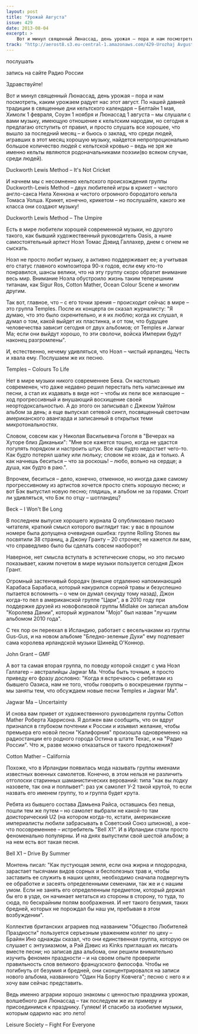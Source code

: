 ```yaml
---
layout: post
title: "Урожай Августа"
issue: 429
date: 2013-08-04
excerpt: >
    Вот и минул священный Люнассад, день урожая – пора и нам посмотреть, каким урожаем радует нас этот август. По нашей давней традиции в священные дни кельтского календаря – Белтайн 1 мая, Химолк 1 февраля, Соуэн 1 ноября и Люнассад 1 августа – мы слушали с вами музыку, имеющую отношение к кельтским народам, но сегодня я предлагаю отступить от правил, и просто слушать все хорошее, что вышло за последний месяц – и бьюсь о заклад, что среди людей, игравших в этот месяц хорошую музыку, найдется непропроционально большое количество людей с кельтской кровью – ведь не зря же именно кельты являются родоначальниками поэзии(во всяком случае, среди людей).
track: "http://aerost8.s3.eu-central-1.amazonaws.com/429-Urozhaj Avgusta.mp3"
---
```


послушать

запись на сайте Радио России

Здравствуйте!

Вот и минул священный Люнассад, день урожая – пора и нам посмотреть, каким урожаем радует нас этот август. По нашей давней традиции в священные дни кельтского календаря – Белтайн 1 мая, Химолк 1 февраля, Соуэн 1 ноября и Люнассад 1 августа – мы слушали с вами музыку, имеющую отношение к кельтским народам, но сегодня я предлагаю отступить от правил, и просто слушать все хорошее, что вышло за последний месяц – и бьюсь о заклад, что среди людей, игравших в этот месяц хорошую музыку, найдется непропроционально большое количество людей с кельтской кровью – ведь не зря же именно кельты являются родоначальниками поэзии(во всяком случае, среди людей).

Duckworth Lewis Method – It's Not Cricket

И начнем мы с несомненно кельтского происхождения группы Duckworth-Lewis Method – двух любителей игры в крикет – чистого англо-сакса Нила Хеннона и чистого огромного бородатого кельта Томаса Уолша. Крикет, конечно, крикетом – но послушайте, какого же класса они создают музыку!

Duckworth Lewis Method – The Umpire

Есть в мире любители хорошей современной музыки, но другого такого, как бывший художественный руководитель Oasis, а ныне самостоятельный артист Ноэл Томас Дэвид Галлахер, днем с огнем не сыскать.

Ноэл не просто любит музыку, а активно поддерживает ее; а учитывая его статус главного композитора 90-х годов, если ему кто-то понравился, шансы велики, что на эту группу скоро обратит внимание весь мир. Внимание Ноэла обустроило жизнь таким теперешним титанам, как Sigur Ros, Cotton Mather, Ocean Colour Scene и многим другим.

Так вот, главное, что – с его точки зрения – происходит сейчас в мире – это группа Temples. После их концерта он сказал журналисту: "Я думаю, что это было охренительно, и я их люблю; когда их слушал, я думал о том, какой выйдет их пластинка, и от том, что будущее человечества зависит сегодня от двух альбомов; от Temples и Jarwar Ma; если они выйдут хорошо, то эти сволочи, войска Империи будут наконец разгромлены".

И, естественно, нечему удивляться, что Ноэл – чистый ирландец. Честь и хвала ему. Послушаем же их песню.

Temples – Colours To Life

Нет в мире музыки никого современнее Бека. Он настолько современен, что даже недавно решил перестать петь написанные им песни, а стал их издавать в виде нот – чтобы их пели все желающие – ход прогрессивный и внушающий восхищение своей неортодоксальностью. А до этого он записывал с Джеком Уайтом альбом за день; а еще выпускал сетевой сингл, посвященный светочам американского авангарда и записанный в открытых теми микротональностях.

Словом, совсем как у Николая Васильевича Гоголя в "Вечерах на Хуторе близ Диканьки": "Мне все кажется тошно, когда не удастся погулять порядком и настроить штук. Все как будто недостает чего-то. Как будто потерял шапку или люльку; словом не козак, да и только. А как начнешь беситься – что за роскошь! – любо, вольно на сердце; а душа, как будто в раю.".

Впрочем, беситься – дело, конечно, отменное, но иногда даже самому прогрессивному из артистов хочется просто спеть хорошую песню; и вот Бэк выпустил новую песню; глядишь, и альбом не за горами. Стоит ли удивляться, что Бэк по отцу – шотландец?

Beck – I Won't Be Long

В последнем выпуске хорошего журнала Q опубликовано письмо читателя, краткий смысл которого выглядит так: у вас в прошлом номере была допущена очевидная ошибка: группе Rolling Stones вы посвятили 38 страниц, а Джону Гранту – 20 строчек; не кажется ли вам, что справедливо было бы сделать совсем наоборот?

Наверное, нет смысла вступать в эстетические споры, но это письмо показывает, каким почетом в мире музыки пользуется сегодня Джон Грант.

Огромный застенчивый бородач (внешне отдаленно напоминающий Карабаса Барабаса, который накурился сорной травы и безуспешно пытается вспомнить – о чем он думал секунду тому назад), Джон когда-то пел в американской группе "Цари", а в 2010 году при поддержке друзей из новофолковой группы Midlake он записал альбом "Королева Дании", который журналом "Mojo" был назван "лучшим альбомом 2010 года".

С тех пор он переехал в Исландию, работает с весельчаками из группы Gus-Gus, и на новом альбоме "Бледно-зеленые Духи" ему подпевает сама королева ирландской музыки Шинейд О'Коннор.

John Grant – GMF

А вот та самая вторая группа, по поводу которой сходит с ума Ноэл Галлагер – австралийцы Jagwar Ma. Чтобы быть точным, я просто приведу его фразу дословно: "Когда я встречаюсь с ребятами из бывшего Оазиса, нам не того, чтобы говорить о воскрешении группы – мы заняты тем, что обсуждаем новые песни Temples и Jagwar Ma".

Jagwar Ma – Uncertainty

И снова вам привет от художественного руководителя группы Cotton Mather Роберта Харрисона. Я должен вам сообщить, что он вдруг признался в глубоком почтении к России и изъявил желание, чтобы премьера его новой песни "Калифорния" произошла одновременно на радиостанции его родного города Остина в штате Техас, и на "Радио России". Что ж, разве можно отказаться от такого предложения?

Cotton Mather – California

Похоже, что в Ирландии появилась мода называть группы именами известных военных самолетов. Конечно, в этом нельзя не различить отголоски старинных шаманистических верований: типа "как вы лодку назовете, так она и поплывет": раз уж самолет У-2 такой крутой, то если назвать его именем группу, то и группа будет крута.

Ребята из бывшего состава Дамьена Райса, оставшись без певца, пошли тем же путем – но самолет выбрали не какой-то там доисторический U2 (на котором когда-то, кстати, американские империалисты любили забрасывать в Советский Союз шпионов), а кое-что посовременнее – истребитель "Bell X1". И в Ирландии стали просто феноменально популярны. И на днях выпустили свой шестой альбом; а на нем есть вот такая песня.

Bell X1 – Drive By Summer

Монтень писал: "Как пустующая земля, если она жирна и плодородна, зарастает тысячами видов сорных и бесполезных трав и, чтобы заставить ее служить в наших целях, необходимо сначала подвергнуть ее обработке и засеять определенными семенами, так же и с нашим умом. Если не занять его определенным предметом, который держал бы его в узде, он начинает метаться из стороны в сторону, то туда, то сюда, по бескрайним полям воображения. И нет такого безумия, таких бредней, которых не порождал бы наш ум, пребывая в этом возбуждении".

Коллектив британских аграриев под названием "Общество Любителей Праздности" пользуется серъезным уважением коллег по цеху – Брайян Ино однажды сказал, что они единственная группа, которую он слушает с энтузиазмом, а Рэй Дэвис из Kinks приглашал их писать вместе песни; но записав два альбома, они решили внимательно изучить феномен праздности – и на своем опыте проверили правильность слов великого французского философа. Чтобы не погибнуть от безумия и бредней, они сконцентрировался на записи нового альбома, названного "Один На Борту Ковчега"; песню с него я и хочу вам сейчас представить.

Ведь именно аграрии хорошо знакомы с ценностью праздника урожая, волшебного дня Люнассад – так последуем же их примеру и присоединимся к празднику. Гуляем! И спасибо за изобилие музыки, которым одарило нас это лето!

Leisure Society – Fight For Everyone
